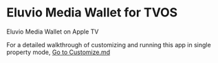 # Eluvio Media Wallet for TVOS
Eluvio Media Wallet on Apple TV

For a detailed walkthrough of customizing and running this app in single property mode, 
[Go to Customize.md](Customize.md)

